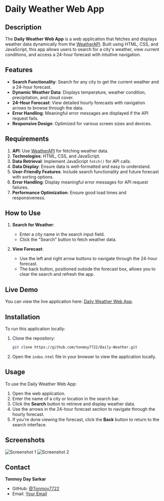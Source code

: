 # Daily Weather Web App

## Description

The **Daily Weather Web App** is a web application that fetches and displays weather data dynamically from the [WeatherAPI](https://www.weatherapi.com/). Built using HTML, CSS, and JavaScript, this app allows users to search for a city's weather, view current conditions, and access a 24-hour forecast with intuitive navigation.

## Features

- **Search Functionality**: Search for any city to get the current weather and a 24-hour forecast.
- **Dynamic Weather Data**: Displays temperature, weather condition, precipitation, and cloud cover.
- **24-Hour Forecast**: View detailed hourly forecasts with navigation arrows to browse through the data.
- **Error Handling**: Meaningful error messages are displayed if the API request fails.
- **Responsive Design**: Optimized for various screen sizes and devices.

## Requirements

1. **API**: Use [WeatherAPI](https://www.weatherapi.com/) for fetching weather data.
2. **Technologies**: HTML, CSS, and JavaScript.
3. **Data Retrieval**: Implement JavaScript `fetch()` for API calls.
4. **Data Display**: Ensure data is well-formatted and easy to understand.
5. **User-Friendly Features**: Include search functionality and future forecast with sorting options.
6. **Error Handling**: Display meaningful error messages for API request failures.
7. **Performance Optimization**: Ensure good load times and responsiveness.

## How to Use

1. **Search for Weather**:
   - Enter a city name in the search input field.
   - Click the "Search" button to fetch weather data.

2. **View Forecast**:
   - Use the left and right arrow buttons to navigate through the 24-hour forecast.
   - The back button, positioned outside the forecast box, allows you to clear the search and refresh the app.

## Live Demo

You can view the live application here: [Daily Weather Web App](https://tonmoy7722.github.io/Daily-Weather/).

## Installation

To run this application locally:

1. Clone the repository:
   ```bash
   git clone https://github.com/tonmoy7722/Daily-Weather.git
2. Open the `index.html` file in your browser to view the application locally.

## Usage

To use the Daily Weather Web App:

1. Open the web application.
2. Enter the name of a city or location in the search bar.
3. Click the **Search** button to retrieve and display weather data.
4. Use the arrows in the 24-hour forecast section to navigate through the hourly forecast.
5. If you're done viewing the forecast, click the **Back** button to return to the search interface.

## Screenshots

![Screenshot 1](https://github.com/tonmoy7722/Daily-Weather/blob/main/images/Screenshot1.png)
![Screenshot 2](https://github.com/tonmoy7722/Daily-Weather/blob/main/images/Screenshot2.png)


## Contact

**Tonmoy Day Sarkar**

- GitHub: [@Tonmoy7722](https://github.com/tonmoy7722)
- Email: [Your Email](mailto:tonmoysarkar7722@gmail.com)
